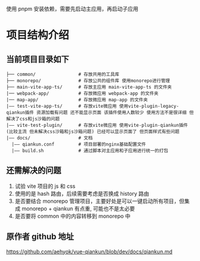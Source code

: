 使用 pnpm 安装依赖，需要先启动主应用，再启动子应用

# 项目结构介绍

## 当前项目目录如下

    ├── common/                # 存放共用的工具库
    ├── monorepo/              # 存放公共的组件库 使用monorepo进行管理
    ├── main-vite-app-ts/      # 存放主应用 main-vite-app-ts 的文件夹
    |── webpack-app/           # 存放微应用 webpack-app 的文件夹
    |── map-app/               # 存放微应用 map-app 的文件夹
    |—— test-vite-app-ts/      # 存放vite微应用 使用vite-plugin-legacy-qiankun插件 资源加载有问题 还不能显示页面 该插件使用人数较少 使用方法不是很详细 但解决了css和js沙箱的问题
    |—— vite-test-plugin/      # 存放vite微应用 使用vite-plugin-qiankun插件(比较主流 但未解决css沙箱和js沙箱问题) 已经可以显示页面了 但页面样式有些问题
    |—— docs/                  # 文档
      |—— qiankun.conf         # 项目部署的nginx基础配置文件
      |—— build.sh             # 通过脚本对主应用和子应用进行统一的打包

## 还需解决的问题

1. 试验 vite 项目的 js 和 css
2. 使用的是 hash 路由，后续需要考虑是否换成 history 路由
3. 是否要结合 monorepo 管理项目，主要好处是可以一键启动所有项目，但集成 monorepo + qiankun 有点重, 可能也不是太必要
4. 是否要将 common 中的内容转移到 monorepo 中

## 原作者 github 地址

https://github.com/aehyok/vue-qiankun/blob/dev/docs/qiankun.md
